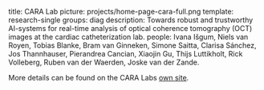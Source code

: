 title: CARA Lab
picture: projects/home-page-cara-full.png
template: research-single
groups: diag
description: Towards robust and trustworthy AI-systems for real-time analysis of optical coherence tomography (OCT) images at the cardiac catheterization lab.
people: Ivana Išgum, Niels van Royen, Tobias Blanke, Bram van Ginneken, Simone Saitta, Clarisa Sánchez, Jos Thannhauser, Pierandrea Cancian, Xiaojin Gu, Thijs Luttikholt, Rick Volleberg, Ruben van der Waerden, Joske van der Zande.

More details can be found on the CARA Labs [own site]( https://www.cara-ai-lab.nl/).
